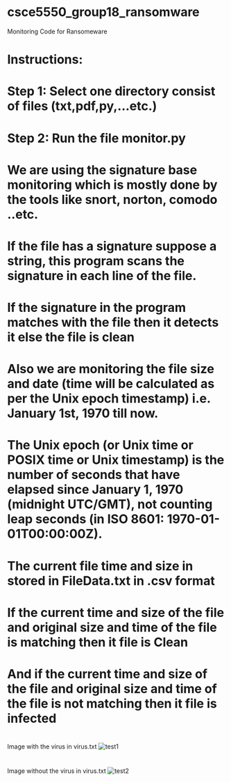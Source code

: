 # csce5550_group18_ransomware
Monitoring Code for Ransomeware


# Instructions:
# Step 1: Select one directory consist of files (txt,pdf,py,...etc.)
#
# Step 2: Run the file monitor.py
#
# We are using the signature base monitoring which is mostly done by the tools like snort, norton, comodo ..etc.

# If the file has a signature suppose a string, this program scans the signature in each line of the file.
# If the signature in the program matches with the file then it detects it else the file is clean
#
# Also we are monitoring the file size and date (time will be calculated as per the Unix epoch timestamp) i.e. January 1st, 1970 till now.
# The Unix epoch (or Unix time or POSIX time or Unix timestamp) is the number of seconds that have elapsed since January 1, 1970 (midnight UTC/GMT), not counting leap seconds (in ISO 8601: 1970-01-01T00:00:00Z).
#
# The current file time and size in stored in FileData.txt in .csv format
# If the current time and size of the file and original size and time of the file is matching then it file is Clean
# And if the current time and size of the file and original size and time of the file is not matching then it file is infected
#
Image with the virus in virus.txt
![test1](https://user-images.githubusercontent.com/53267660/202780012-6e88c7b5-d141-4595-84c7-64b33f523295.jpg)
#
Image without the virus in virus.txt
![test2](https://user-images.githubusercontent.com/53267660/202780016-b26ee48e-0b96-454a-b83f-6a0c4afd6414.jpg)

